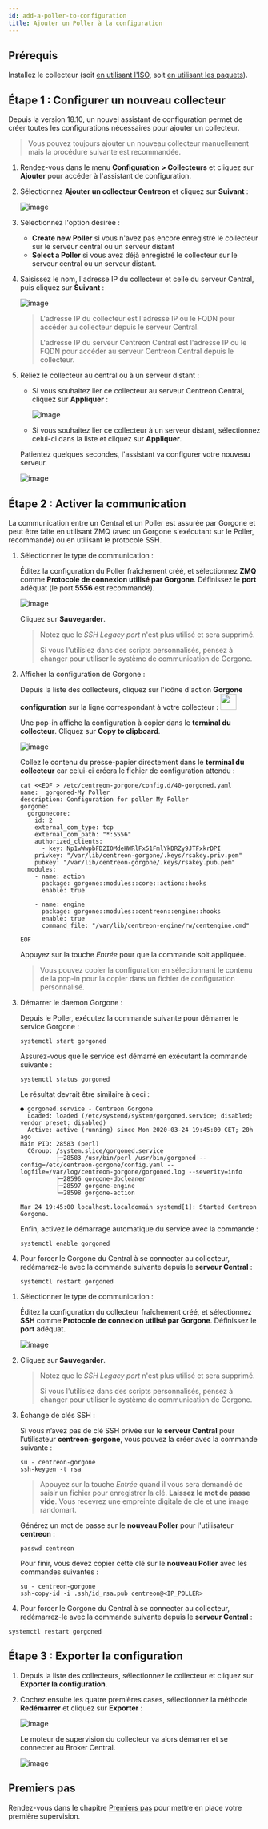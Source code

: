 ```yaml
---
id: add-a-poller-to-configuration
title: Ajouter un Poller à la configuration
---
```


## Prérequis

Installez le collecteur (soit [en utilisant l'ISO](../../installation/installation-of-a-poller/using-centreon-iso.html), soit [en utilisant les paquets](../../installation/installation-of-a-poller/using-packages.html)).

## Étape 1 : Configurer un nouveau collecteur

Depuis la version 18.10, un nouvel assistant de configuration permet de créer
toutes les configurations nécessaires pour ajouter un collecteur.

> Vous pouvez toujours ajouter un nouveau collecteur manuellement mais la procédure
> suivante est recommandée.

1. Rendez-vous dans le menu **Configuration > Collecteurs** et cliquez sur
**Ajouter** pour accéder à l'assistant de
configuration.

2. Sélectionnez **Ajouter un collecteur Centreon** et cliquez sur **Suivant** :

    ![image](../../assets/monitoring/monitoring-servers/wizard-add-poller-1.png)

3. Sélectionnez l'option désirée :
    - **Create new Poller** si vous n'avez pas encore enregistré le collecteur sur le serveur central ou un serveur distant
    - **Select a Poller** si vous avez déjà enregistré le collecteur sur le serveur central ou un serveur distant.

4. Saisissez le nom, l'adresse IP du collecteur et celle du serveur Central, puis
cliquez sur **Suivant** :

    ![image](../../assets/monitoring/monitoring-servers/wizard-add-poller-2.png)

    > L'adresse IP du collecteur est l'adresse IP ou le FQDN pour accéder au
    > collecteur depuis le serveur Central.
    >
    > L'adresse IP du serveur Centreon Central est l'adresse IP ou le FQDN pour accéder au
    > serveur Centreon Central depuis le collecteur.

5. Reliez le collecteur au central ou à un serveur distant :

   - Si vous souhaitez lier ce collecteur au serveur Centreon Central, cliquez sur
**Appliquer** :

      ![image](../../assets/monitoring/monitoring-servers/wizard-add-poller-3.png)

    - Si vous souhaitez lier ce collecteur à un serveur distant, sélectionnez celui-ci dans la liste et cliquez sur **Appliquer**.

    Patientez quelques secondes, l'assistant va configurer votre nouveau serveur.

    ![image](../../assets/monitoring/monitoring-servers/poller-list-zmq.png)

## Étape 2 : Activer la communication

La communication entre un Central et un Poller est assurée par Gorgone et peut
être faite en utilisant ZMQ (avec un Gorgone s'exécutant sur le Poller,
recommandé) ou en utilisant le protocole SSH.

<!--DOCUSAURUS_CODE_TABS-->

<!--Avec ZMQ (Recommandé)-->

1. Sélectionner le type de communication :

    Éditez la configuration du Poller fraîchement créé, et sélectionnez **ZMQ**
    comme **Protocole de connexion utilisé par Gorgone**. Définissez le **port**
    adéquat (le port **5556** est recommandé).

    ![image](../../assets/monitoring/monitoring-servers/poller-edit-zmq.png)

    Cliquez sur **Sauvegarder**.

    > Notez que le *SSH Legacy port* n'est plus utilisé et sera supprimé.
    >
    > Si vous l'utilisiez dans des scripts personnalisés, pensez à changer pour
    > utiliser le système de communication de Gorgone.

2. Afficher la configuration de Gorgone :

    Depuis la liste des collecteurs, cliquez sur l'icône d'action **Gorgone
    configuration** sur la ligne correspondant à votre collecteur : <img src="../../assets/monitoring/monitoring-servers/gorgone-configuration.png" width="32" />

    Une pop-in affiche la configuration à copier dans le **terminal du collecteur**.
    Cliquez sur **Copy to clipboard**.

    ![image](../../assets/monitoring/monitoring-servers/poller-gorgone-display-config.png)

    Collez le contenu du presse-papier directement dans le **terminal du collecteur**
    car celui-ci créera le fichier de configuration attendu :

    ```shell
    cat <<EOF > /etc/centreon-gorgone/config.d/40-gorgoned.yaml
    name:  gorgoned-My Poller
    description: Configuration for poller My Poller
    gorgone:
      gorgonecore:
        id: 2
        external_com_type: tcp
        external_com_path: "*:5556"
        authorized_clients:
          - key: Np1wWwpbFD2I0MdeHWRlFx51FmlYkDRZy9JTFxkrDPI
        privkey: "/var/lib/centreon-gorgone/.keys/rsakey.priv.pem"
        pubkey: "/var/lib/centreon-gorgone/.keys/rsakey.pub.pem"
      modules:
        - name: action
          package: gorgone::modules::core::action::hooks
          enable: true

        - name: engine
          package: gorgone::modules::centreon::engine::hooks
          enable: true
          command_file: "/var/lib/centreon-engine/rw/centengine.cmd"

    EOF
    ```

    Appuyez sur la touche *Entrée* pour que la commande soit appliquée.

    > Vous pouvez copier la configuration en sélectionnant le contenu de la pop-in
    > pour la copier dans un fichier de configuration personnalisé.

3. Démarrer le daemon Gorgone :

    Depuis le Poller, exécutez la commande suivante pour démarrer le service
    Gorgone :

    ```shell
    systemctl start gorgoned
    ```

    Assurez-vous que le service est démarré en exécutant la commande suivante :

    ```shell
    systemctl status gorgoned
    ```

    Le résultat devrait être similaire à ceci :

    ```shell
    ● gorgoned.service - Centreon Gorgone
      Loaded: loaded (/etc/systemd/system/gorgoned.service; disabled; vendor preset: disabled)
      Active: active (running) since Mon 2020-03-24 19:45:00 CET; 20h ago
    Main PID: 28583 (perl)
      CGroup: /system.slice/gorgoned.service
              ├─28583 /usr/bin/perl /usr/bin/gorgoned --config=/etc/centreon-gorgone/config.yaml --logfile=/var/log/centreon-gorgone/gorgoned.log --severity=info
              ├─28596 gorgone-dbcleaner
              ├─28597 gorgone-engine
              └─28598 gorgone-action

    Mar 24 19:45:00 localhost.localdomain systemd[1]: Started Centreon Gorgone.
    ```

    Enfin, activez le démarrage automatique du service avec la commande :

    ```shell
    systemctl enable gorgoned
    ```

4. Pour forcer le Gorgone du Central à se connecter au collecteur, redémarrez-le avec
la commande suivante depuis le **serveur Central** :

    ```shell
    systemctl restart gorgoned
    ```
<!--Avec SSH-->

1. Sélectionner le type de communication :

    Éditez la configuration du collecteur fraîchement créé, et sélectionnez **SSH**
comme **Protocole de connexion utilisé par Gorgone**. Définissez le **port** adéquat.

    ![image](../../assets/monitoring/monitoring-servers/poller-edit-ssh.png)

 2. Cliquez sur **Sauvegarder**.

    > Notez que le *SSH Legacy port* n'est plus utilisé et sera supprimé.
    >
    > Si vous l'utilisiez dans des scripts personnalisés, pensez à changer pour
    > utiliser le système de communication de Gorgone.

3. Échange de clés SSH :

    Si vous n’avez pas de clé SSH privée sur le **serveur Central** pour
    l’utilisateur **centreon-gorgone**, vous pouvez la créer avec la commande
    suivante :

    ``` shell
    su - centreon-gorgone
    ssh-keygen -t rsa
    ```

    > Appuyez sur la touche *Entrée* quand il vous sera demandé de saisir un
    > fichier pour enregistrer la clé. **Laissez le mot de passe vide**. Vous
    > recevrez une empreinte digitale de clé et une image randomart.

    Générez un mot de passe sur le **nouveau Poller** pour l'utilisateur **centreon** :

    ``` shell
    passwd centreon
    ```

    Pour finir, vous devez copier cette clé sur le **nouveau Poller** avec les
    commandes suivantes :

      ``` shell
      su - centreon-gorgone
      ssh-copy-id -i .ssh/id_rsa.pub centreon@<IP_POLLER>
      ```

  5. Pour forcer le Gorgone du Central à se connecter au collecteur, redémarrez-le avec
la commande suivante depuis le **serveur Central** :

  ```shell
  systemctl restart gorgoned
  ```
<!--END_DOCUSAURUS_CODE_TABS-->

## Étape 3 : Exporter la configuration

1. Depuis la liste des collecteurs, sélectionnez le collecteur et cliquez sur **Exporter
la configuration**.

2. Cochez ensuite les quatre premières cases, sélectionnez la méthode **Redémarrer**
et cliquez sur  **Exporter** :

    ![image](../../assets/monitoring/monitoring-servers/poller-generate-config.png)

    Le moteur de supervision du collecteur va alors démarrer et se connecter au Broker
Central.

    ![image](../../assets/monitoring/monitoring-servers/poller-list-zmq-started.png)

## Premiers pas

Rendez-vous dans le chapitre [Premiers pas](../../getting-started/installation-first-steps.html#start-to-monitor-your-first-host)
pour mettre en place votre première supervision.
